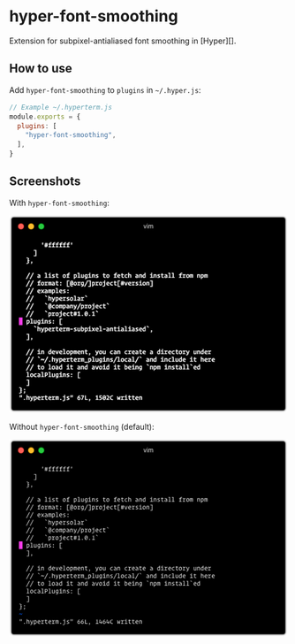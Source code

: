# hyper-font-smoothing

Extension for subpixel-antialiased font smoothing in [Hyper][].

[hyperterm]: https://github.com/zeit/hyperterm

## How to use

Add `hyper-font-smoothing` to `plugins` in `~/.hyper.js`:

```js
// Example ~/.hyperterm.js
module.exports = {
  plugins: [
    "hyper-font-smoothing",
  ],
}
```

## Screenshots

With `hyper-font-smoothing`:

![hyperterm with subpixel-antialiased font-smoothing](.github/subpixel-antialiased.png?raw=true)

Without `hyper-font-smoothing` (default):

![hyperterm with default antialiased font-smoothing](.github/antialiased.png?raw=true)

